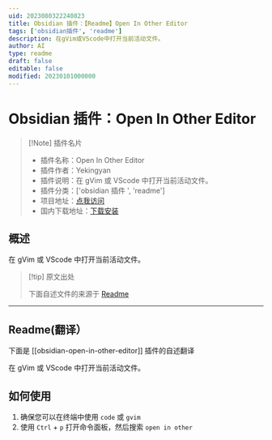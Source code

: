 ```yaml
---
uid: 2023080322240823
title: Obsidian 插件：【Readme】Open In Other Editor
tags: ['obsidian插件', 'readme']
description: 在gVim或VScode中打开当前活动文件。
author: AI
type: readme
draft: false
editable: false
modified: 20230101000000
---
```


# Obsidian 插件：Open In Other Editor

> [!Note] 插件名片
> - 插件名称：Open In Other Editor
> - 插件作者：Yekingyan
> - 插件说明：在 gVim 或 VScode 中打开当前活动文件。
> - 插件分类：['obsidian 插件 ', 'readme']
> - 项目地址：[点我访问](https://github.com/yekingyan/obsidian-open-in-other-editor)
> - 国内下载地址：[下载安装](https://pkmer.cn/products/plugin/pluginMarket/?obsidian-open-in-other-editor)

## 概述

在 gVim 或 VScode 中打开当前活动文件。

> [!tip] 原文出处
>
>下面自述文件的来源于 [Readme](https://ghproxy.net/https://raw.githubusercontent.com/yekingyan/obsidian-open-in-other-editor/master/README.md)
>

---

## Readme(翻译）

下面是 [[obsidian-open-in-other-editor]] 插件的自述翻译

在 gVim 或 VScode 中打开当前活动文件。

## 如何使用

1. 确保您可以在终端中使用 `code` 或 `gvim`
2. 使用 `Ctrl` + `p` 打开命令面板，然后搜索 `open in other`




